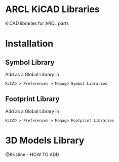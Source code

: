 # ARCL KiCAD Libraries
KiCAD libraries for ARCL parts

# Installation
## Symbol Library
Add as a Global Library in
```
KiCAD > Preferences > Manage Symbol Libraries 
```

## Footprint Library
Add as a Global Library in
```
KiCAD > Preferences > Manage Footprint Libraries 
```

# 3D Models Library
@Kristine - HOW TO ADD
